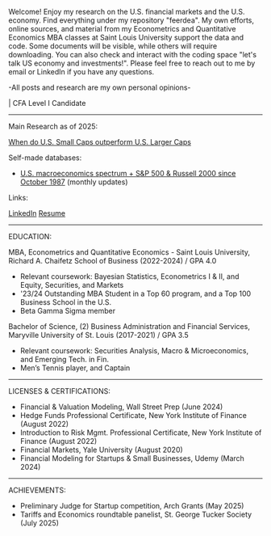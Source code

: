 Welcome! Enjoy my research on the U.S. financial markets and the U.S. economy. Find everything under my repository "feerdea". My own efforts, online sources, and material from my Econometrics and Quantitative Economics MBA classes at Saint Louis University support the data and code. Some documents will be visible, while others will require downloading. You can also check and interact with the coding space "let's talk US economy and investments!". Please feel free to reach out to me by email or LinkedIn if you have any questions.

-All posts and research are my own personal opinions-

| CFA Level I Candidate

-----

Main Research as of 2025:

[When do U.S. Small Caps outperform U.S. Larger Caps](https://www.dropbox.com/scl/fi/j2l6jtj40j54ku7jy6i8x/When-do-U.S.-Small-Caps-outperform-U.S.-Larger-Caps.pdf?rlkey=blx15r1eopidzm8q9jasl6epe&st=okz2whze&dl=0)

Self-made databases:

- [U.S. macroeconomics spectrum + S&P 500 & Russell 2000 since October 1987](https://1drv.ms/x/c/37107d93d172baba/Eapekdf7QDNPgak0j-vvufEB5vuqC8oS8xHQv1lyfSIHww?e=hixW0h) (monthly updates)

Links:

[LinkedIn](https://www.linkedin.com/in/fernandodeandresorea)
[Resume](https://www.dropbox.com/scl/fi/1qcdt3gtq67735akzj1kx/Fernando-de-Andres-Orea-English-CV.pdf?rlkey=fpvb68as8nlixlbc1qexs2p2q&st=3uc1oq1x&dl=0)

-----

EDUCATION:

MBA, Econometrics and Quantitative Economics - Saint Louis University, Richard A. Chaifetz School of Business (2022-2024) / GPA 4.0
- Relevant coursework: Bayesian Statistics, Econometrics I & II, and Equity, Securities, and Markets
- '23/24 Outstanding MBA Student in a Top 60 program, and a Top 100 Business School in the U.S.
- Beta Gamma Sigma member

Bachelor of Science, (2) Business Administration and Financial Services, Maryville University of St. Louis (2017-2021) / GPA 3.5
- Relevant coursework: Securities Analysis, Macro & Microeconomics, and Emerging Tech. in Fin.         
- Men’s Tennis player, and Captain

-----

LICENSES & CERTIFICATIONS:

-	Financial & Valuation Modeling, Wall Street Prep (June 2024)                                                                          
-	Hedge Funds Professional Certificate, New York Institute of Finance (August 2022)                                       
-	Introduction to Risk Mgmt. Professional Certificate, New York Institute of Finance (August 2022)               
-	Financial Markets, Yale University (August 2020)                                                                                             
-	Financial Modeling for Startups & Small Businesses, Udemy (March 2024)

-----

ACHIEVEMENTS:

-	Preliminary Judge for Startup competition, Arch Grants (May 2025)                                                               
-	Tariffs and Economics roundtable panelist, St. George Tucker Society (July 2025)                                                                                                       
